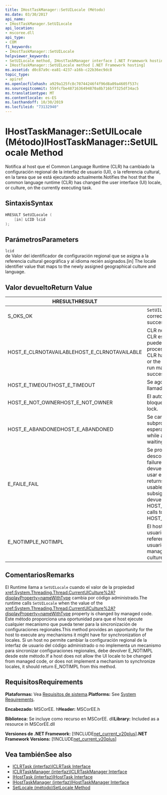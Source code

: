 ```yaml
---
title: IHostTaskManager::SetUILocale (Método)
ms.date: 03/30/2017
api_name:
- IHostTaskManager.SetUILocale
api_location:
- mscoree.dll
api_type:
- COM
f1_keywords:
- IHostTaskManager::SetUILocale
helpviewer_keywords:
- SetUILocale method, IHostTaskManager interface [.NET Framework hosting]
- IHostTaskManager::SetUILocale method [.NET Framework hosting]
ms.assetid: d0c87a9c-ea81-4237-a16b-c22b36ec9dc8
topic_type:
- apiref
ms.openlocfilehash: a929a125fc8c70744246f4f96d8a09a4605f537c
ms.sourcegitcommit: 559fcfbe4871636494870a8b716bf7325df34ac5
ms.translationtype: MT
ms.contentlocale: es-ES
ms.lasthandoff: 10/30/2019
ms.locfileid: "73132940"
---
```

# <a name="ihosttaskmanagersetuilocale-method"></a><span data-ttu-id="ae053-102">IHostTaskManager::SetUILocale (Método)</span><span class="sxs-lookup"><span data-stu-id="ae053-102">IHostTaskManager::SetUILocale Method</span></span>
<span data-ttu-id="ae053-103">Notifica al host que el Common Language Runtime (CLR) ha cambiado la configuración regional de la interfaz de usuario (UI), o la referencia cultural, en la tarea que se está ejecutando actualmente.</span><span class="sxs-lookup"><span data-stu-id="ae053-103">Notifies the host that the common language runtime (CLR) has changed the user interface (UI) locale, or culture, on the currently executing task.</span></span>  
  
## <a name="syntax"></a><span data-ttu-id="ae053-104">Sintaxis</span><span class="sxs-lookup"><span data-stu-id="ae053-104">Syntax</span></span>  
  
```cpp  
HRESULT SetUILocale (  
    [in] LCID lcid  
);  
```  
  
## <a name="parameters"></a><span data-ttu-id="ae053-105">Parámetros</span><span class="sxs-lookup"><span data-stu-id="ae053-105">Parameters</span></span>  
 `lcid`  
 <span data-ttu-id="ae053-106">de Valor del identificador de configuración regional que se asigna a la referencia cultural geográfica y al idioma recién asignados.</span><span class="sxs-lookup"><span data-stu-id="ae053-106">[in] The locale identifier value that maps to the newly assigned geographical culture and language.</span></span>  
  
## <a name="return-value"></a><span data-ttu-id="ae053-107">Valor devuelto</span><span class="sxs-lookup"><span data-stu-id="ae053-107">Return Value</span></span>  
  
|<span data-ttu-id="ae053-108">HRESULT</span><span class="sxs-lookup"><span data-stu-id="ae053-108">HRESULT</span></span>|<span data-ttu-id="ae053-109">Descripción</span><span class="sxs-lookup"><span data-stu-id="ae053-109">Description</span></span>|  
|-------------|-----------------|  
|<span data-ttu-id="ae053-110">S_OK</span><span class="sxs-lookup"><span data-stu-id="ae053-110">S_OK</span></span>|<span data-ttu-id="ae053-111">`SetUILocale` devolvió correctamente.</span><span class="sxs-lookup"><span data-stu-id="ae053-111">`SetUILocale` returned successfully.</span></span>|  
|<span data-ttu-id="ae053-112">HOST_E_CLRNOTAVAILABLE</span><span class="sxs-lookup"><span data-stu-id="ae053-112">HOST_E_CLRNOTAVAILABLE</span></span>|<span data-ttu-id="ae053-113">CLR no se ha cargado en un proceso o CLR está en un estado en el que no puede ejecutar código administrado ni procesar la llamada correctamente.</span><span class="sxs-lookup"><span data-stu-id="ae053-113">The CLR has not been loaded into a process, or the CLR is in a state in which it cannot run managed code or process the call successfully.</span></span>|  
|<span data-ttu-id="ae053-114">HOST_E_TIMEOUT</span><span class="sxs-lookup"><span data-stu-id="ae053-114">HOST_E_TIMEOUT</span></span>|<span data-ttu-id="ae053-115">Se agotó el tiempo de espera de la llamada.</span><span class="sxs-lookup"><span data-stu-id="ae053-115">The call timed out.</span></span>|  
|<span data-ttu-id="ae053-116">HOST_E_NOT_OWNER</span><span class="sxs-lookup"><span data-stu-id="ae053-116">HOST_E_NOT_OWNER</span></span>|<span data-ttu-id="ae053-117">El autor de la llamada no posee el bloqueo.</span><span class="sxs-lookup"><span data-stu-id="ae053-117">The caller does not own the lock.</span></span>|  
|<span data-ttu-id="ae053-118">HOST_E_ABANDONED</span><span class="sxs-lookup"><span data-stu-id="ae053-118">HOST_E_ABANDONED</span></span>|<span data-ttu-id="ae053-119">Se canceló un evento mientras un subproceso o fibra bloqueados estaba esperando en él.</span><span class="sxs-lookup"><span data-stu-id="ae053-119">An event was canceled while a blocked thread or fiber was waiting on it.</span></span>|  
|<span data-ttu-id="ae053-120">E_FAIL</span><span class="sxs-lookup"><span data-stu-id="ae053-120">E_FAIL</span></span>|<span data-ttu-id="ae053-121">Se produjo un error grave desconocido.</span><span class="sxs-lookup"><span data-stu-id="ae053-121">An unknown catastrophic failure occurred.</span></span> <span data-ttu-id="ae053-122">Cuando un método devuelve E_FAIL, el CLR ya no se puede usar en el proceso.</span><span class="sxs-lookup"><span data-stu-id="ae053-122">When a method returns E_FAIL, the CLR is no longer usable within the process.</span></span> <span data-ttu-id="ae053-123">Las llamadas subsiguientes a métodos de hospedaje devuelven HOST_E_CLRNOTAVAILABLE.</span><span class="sxs-lookup"><span data-stu-id="ae053-123">Subsequent calls to hosting methods return HOST_E_CLRNOTAVAILABLE.</span></span>|  
|<span data-ttu-id="ae053-124">E_NOTIMPL</span><span class="sxs-lookup"><span data-stu-id="ae053-124">E_NOTIMPL</span></span>|<span data-ttu-id="ae053-125">El host no permite que el código de usuario administrado cambie la referencia cultural de la interfaz de usuario.</span><span class="sxs-lookup"><span data-stu-id="ae053-125">The host does not allow managed user code to change the UI culture.</span></span>|  
  
## <a name="remarks"></a><span data-ttu-id="ae053-126">Comentarios</span><span class="sxs-lookup"><span data-stu-id="ae053-126">Remarks</span></span>  
 <span data-ttu-id="ae053-127">El Runtime llama a `SetUILocale` cuando el valor de la propiedad <xref:System.Threading.Thread.CurrentUICulture%2A?displayProperty=nameWithType> cambia por código administrado.</span><span class="sxs-lookup"><span data-stu-id="ae053-127">The runtime calls `SetUILocale` when the value of the <xref:System.Threading.Thread.CurrentUICulture%2A?displayProperty=nameWithType> property is changed by managed code.</span></span> <span data-ttu-id="ae053-128">Este método proporciona una oportunidad para que el host ejecute cualquier mecanismo que pueda tener para la sincronización de configuraciones regionales.</span><span class="sxs-lookup"><span data-stu-id="ae053-128">This method provides an opportunity for the host to execute any mechanisms it might have for synchronization of locales.</span></span> <span data-ttu-id="ae053-129">Si un host no permite cambiar la configuración regional de la interfaz de usuario del código administrado o no implementa un mecanismo para sincronizar configuraciones regionales, debe devolver E_NOTIMPL desde este método.</span><span class="sxs-lookup"><span data-stu-id="ae053-129">If a host does not allow the UI locale to be changed from managed code, or does not implement a mechanism to synchronize locales, it should return E_NOTIMPL from this method.</span></span>  
  
## <a name="requirements"></a><span data-ttu-id="ae053-130">Requisitos</span><span class="sxs-lookup"><span data-stu-id="ae053-130">Requirements</span></span>  
 <span data-ttu-id="ae053-131">**Plataformas:** Vea [Requisitos de sistema](../../../../docs/framework/get-started/system-requirements.md).</span><span class="sxs-lookup"><span data-stu-id="ae053-131">**Platforms:** See [System Requirements](../../../../docs/framework/get-started/system-requirements.md).</span></span>  
  
 <span data-ttu-id="ae053-132">**Encabezado:** MSCorEE. h</span><span class="sxs-lookup"><span data-stu-id="ae053-132">**Header:** MSCorEE.h</span></span>  
  
 <span data-ttu-id="ae053-133">**Biblioteca:** Se incluye como recurso en MSCorEE. dll</span><span class="sxs-lookup"><span data-stu-id="ae053-133">**Library:** Included as a resource in MSCorEE.dll</span></span>  
  
 <span data-ttu-id="ae053-134">**Versiones de .NET Framework:** [!INCLUDE[net_current_v20plus](../../../../includes/net-current-v20plus-md.md)]</span><span class="sxs-lookup"><span data-stu-id="ae053-134">**.NET Framework Versions:** [!INCLUDE[net_current_v20plus](../../../../includes/net-current-v20plus-md.md)]</span></span>  
  
## <a name="see-also"></a><span data-ttu-id="ae053-135">Vea también</span><span class="sxs-lookup"><span data-stu-id="ae053-135">See also</span></span>

- [<span data-ttu-id="ae053-136">ICLRTask (interfaz)</span><span class="sxs-lookup"><span data-stu-id="ae053-136">ICLRTask Interface</span></span>](../../../../docs/framework/unmanaged-api/hosting/iclrtask-interface.md)
- [<span data-ttu-id="ae053-137">ICLRTaskManager (interfaz)</span><span class="sxs-lookup"><span data-stu-id="ae053-137">ICLRTaskManager Interface</span></span>](../../../../docs/framework/unmanaged-api/hosting/iclrtaskmanager-interface.md)
- [<span data-ttu-id="ae053-138">IHostTask (interfaz)</span><span class="sxs-lookup"><span data-stu-id="ae053-138">IHostTask Interface</span></span>](../../../../docs/framework/unmanaged-api/hosting/ihosttask-interface.md)
- [<span data-ttu-id="ae053-139">IHostTaskManager (interfaz)</span><span class="sxs-lookup"><span data-stu-id="ae053-139">IHostTaskManager Interface</span></span>](../../../../docs/framework/unmanaged-api/hosting/ihosttaskmanager-interface.md)
- [<span data-ttu-id="ae053-140">SetLocale (método)</span><span class="sxs-lookup"><span data-stu-id="ae053-140">SetLocale Method</span></span>](../../../../docs/framework/unmanaged-api/hosting/ihosttaskmanager-setlocale-method.md)
